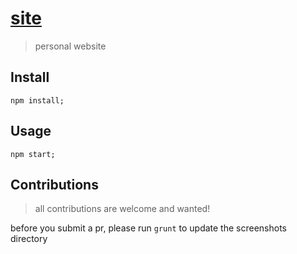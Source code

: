 # [site](http://www.gabrielcsapo.com)

> personal website

## Install

```
npm install;
```

## Usage

```
npm start;
```

## Contributions

> all contributions are welcome and wanted!

before you submit a pr, please run `grunt` to update the screenshots directory
